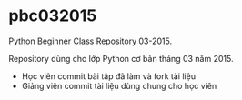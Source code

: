 # pbc032015
Python Beginner Class Repository 03-2015.

Repository dùng cho lớp  Python cơ bản tháng 03 năm 2015.

- Học viên commit bài tập đã làm và fork tài liệu
- Giảng viên commit tài liệu dùng chung cho học viên

